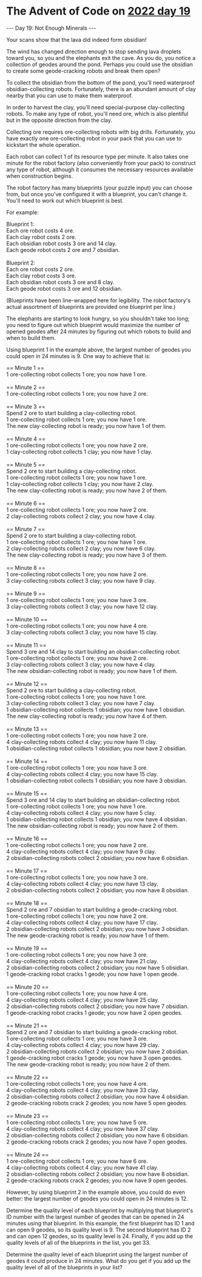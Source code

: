 # The Advent of Code on [2022 day 19](https://adventofcode.com/2022/day/19)

--- Day 19: Not Enough Minerals ---

Your scans show that the lava did indeed form obsidian!

The wind has changed direction enough to stop sending lava droplets toward you, so you and the elephants exit the cave. As you do, you notice a collection of geodes around the pond. Perhaps you could use the obsidian to create some geode-cracking robots and break them open?

To collect the obsidian from the bottom of the pond, you'll need waterproof obsidian-collecting robots. Fortunately, there is an abundant amount of clay nearby that you can use to make them waterproof.

In order to harvest the clay, you'll need special-purpose clay-collecting robots. To make any type of robot, you'll need ore, which is also plentiful but in the opposite direction from the clay.

Collecting ore requires ore-collecting robots with big drills. Fortunately, you have exactly one ore-collecting robot in your pack that you can use to kickstart the whole operation.

Each robot can collect 1 of its resource type per minute. It also takes one minute for the robot factory (also conveniently from your pack) to construct any type of robot, although it consumes the necessary resources available when construction begins.

The robot factory has many blueprints (your puzzle input) you can choose from, but once you've configured it with a blueprint, you can't change it. You'll need to work out which blueprint is best.

For example:

Blueprint 1:\
  Each ore robot costs 4 ore.\
  Each clay robot costs 2 ore.\
  Each obsidian robot costs 3 ore and 14 clay.\
  Each geode robot costs 2 ore and 7 obsidian.\
\
Blueprint 2:\
  Each ore robot costs 2 ore.\
  Each clay robot costs 3 ore.\
  Each obsidian robot costs 3 ore and 8 clay.\
  Each geode robot costs 3 ore and 12 obsidian.

(Blueprints have been line-wrapped here for legibility. The robot factory's actual assortment of blueprints are provided one blueprint per line.)

The elephants are starting to look hungry, so you shouldn't take too long; you need to figure out which blueprint would maximize the number of opened geodes after 24 minutes by figuring out which robots to build and when to build them.

Using blueprint 1 in the example above, the largest number of geodes you could open in 24 minutes is 9. One way to achieve that is:

== Minute 1 ==\
1 ore-collecting robot collects 1 ore; you now have 1 ore.\
\
== Minute 2 ==\
1 ore-collecting robot collects 1 ore; you now have 2 ore.\
\
== Minute 3 ==\
Spend 2 ore to start building a clay-collecting robot.\
1 ore-collecting robot collects 1 ore; you now have 1 ore.\
The new clay-collecting robot is ready; you now have 1 of them.\
\
== Minute 4 ==\
1 ore-collecting robot collects 1 ore; you now have 2 ore.\
1 clay-collecting robot collects 1 clay; you now have 1 clay.\
\
== Minute 5 ==\
Spend 2 ore to start building a clay-collecting robot.\
1 ore-collecting robot collects 1 ore; you now have 1 ore.\
1 clay-collecting robot collects 1 clay; you now have 2 clay.\
The new clay-collecting robot is ready; you now have 2 of them.\
\
== Minute 6 ==\
1 ore-collecting robot collects 1 ore; you now have 2 ore.\
2 clay-collecting robots collect 2 clay; you now have 4 clay.\
\
== Minute 7 ==\
Spend 2 ore to start building a clay-collecting robot.\
1 ore-collecting robot collects 1 ore; you now have 1 ore.\
2 clay-collecting robots collect 2 clay; you now have 6 clay.\
The new clay-collecting robot is ready; you now have 3 of them.\
\
== Minute 8 ==\
1 ore-collecting robot collects 1 ore; you now have 2 ore.\
3 clay-collecting robots collect 3 clay; you now have 9 clay.\
\
== Minute 9 ==\
1 ore-collecting robot collects 1 ore; you now have 3 ore.\
3 clay-collecting robots collect 3 clay; you now have 12 clay.\
\
== Minute 10 ==\
1 ore-collecting robot collects 1 ore; you now have 4 ore.\
3 clay-collecting robots collect 3 clay; you now have 15 clay.\
\
== Minute 11 ==\
Spend 3 ore and 14 clay to start building an obsidian-collecting robot.\
1 ore-collecting robot collects 1 ore; you now have 2 ore.\
3 clay-collecting robots collect 3 clay; you now have 4 clay.\
The new obsidian-collecting robot is ready; you now have 1 of them.\
\
== Minute 12 ==\
Spend 2 ore to start building a clay-collecting robot.\
1 ore-collecting robot collects 1 ore; you now have 1 ore.\
3 clay-collecting robots collect 3 clay; you now have 7 clay.\
1 obsidian-collecting robot collects 1 obsidian; you now have 1 obsidian.\
The new clay-collecting robot is ready; you now have 4 of them.\
\
== Minute 13 ==\
1 ore-collecting robot collects 1 ore; you now have 2 ore.\
4 clay-collecting robots collect 4 clay; you now have 11 clay.\
1 obsidian-collecting robot collects 1 obsidian; you now have 2 obsidian.\
\
== Minute 14 ==\
1 ore-collecting robot collects 1 ore; you now have 3 ore.\
4 clay-collecting robots collect 4 clay; you now have 15 clay.\
1 obsidian-collecting robot collects 1 obsidian; you now have 3 obsidian.\
\
== Minute 15 ==\
Spend 3 ore and 14 clay to start building an obsidian-collecting robot.\
1 ore-collecting robot collects 1 ore; you now have 1 ore.\
4 clay-collecting robots collect 4 clay; you now have 5 clay.\
1 obsidian-collecting robot collects 1 obsidian; you now have 4 obsidian.\
The new obsidian-collecting robot is ready; you now have 2 of them.\
\
== Minute 16 ==\
1 ore-collecting robot collects 1 ore; you now have 2 ore.\
4 clay-collecting robots collect 4 clay; you now have 9 clay.\
2 obsidian-collecting robots collect 2 obsidian; you now have 6 obsidian.\
\
== Minute 17 ==\
1 ore-collecting robot collects 1 ore; you now have 3 ore.\
4 clay-collecting robots collect 4 clay; you now have 13 clay.\
2 obsidian-collecting robots collect 2 obsidian; you now have 8 obsidian.\
\
== Minute 18 ==\
Spend 2 ore and 7 obsidian to start building a geode-cracking robot.\
1 ore-collecting robot collects 1 ore; you now have 2 ore.\
4 clay-collecting robots collect 4 clay; you now have 17 clay.\
2 obsidian-collecting robots collect 2 obsidian; you now have 3 obsidian.\
The new geode-cracking robot is ready; you now have 1 of them.\
\
== Minute 19 ==\
1 ore-collecting robot collects 1 ore; you now have 3 ore.\
4 clay-collecting robots collect 4 clay; you now have 21 clay.\
2 obsidian-collecting robots collect 2 obsidian; you now have 5 obsidian.\
1 geode-cracking robot cracks 1 geode; you now have 1 open geode.\
\
== Minute 20 ==\
1 ore-collecting robot collects 1 ore; you now have 4 ore.\
4 clay-collecting robots collect 4 clay; you now have 25 clay.\
2 obsidian-collecting robots collect 2 obsidian; you now have 7 obsidian.\
1 geode-cracking robot cracks 1 geode; you now have 2 open geodes.\
\
== Minute 21 ==\
Spend 2 ore and 7 obsidian to start building a geode-cracking robot.\
1 ore-collecting robot collects 1 ore; you now have 3 ore.\
4 clay-collecting robots collect 4 clay; you now have 29 clay.\
2 obsidian-collecting robots collect 2 obsidian; you now have 2 obsidian.\
1 geode-cracking robot cracks 1 geode; you now have 3 open geodes.\
The new geode-cracking robot is ready; you now have 2 of them.\
\
== Minute 22 ==\
1 ore-collecting robot collects 1 ore; you now have 4 ore.\
4 clay-collecting robots collect 4 clay; you now have 33 clay.\
2 obsidian-collecting robots collect 2 obsidian; you now have 4 obsidian.\
2 geode-cracking robots crack 2 geodes; you now have 5 open geodes.\
\
== Minute 23 ==\
1 ore-collecting robot collects 1 ore; you now have 5 ore.\
4 clay-collecting robots collect 4 clay; you now have 37 clay.\
2 obsidian-collecting robots collect 2 obsidian; you now have 6 obsidian.\
2 geode-cracking robots crack 2 geodes; you now have 7 open geodes.\
\
== Minute 24 ==\
1 ore-collecting robot collects 1 ore; you now have 6 ore.\
4 clay-collecting robots collect 4 clay; you now have 41 clay.\
2 obsidian-collecting robots collect 2 obsidian; you now have 8 obsidian.\
2 geode-cracking robots crack 2 geodes; you now have 9 open geodes.

However, by using blueprint 2 in the example above, you could do even better: the largest number of geodes you could open in 24 minutes is 12.

Determine the quality level of each blueprint by multiplying that blueprint's ID number with the largest number of geodes that can be opened in 24 minutes using that blueprint. In this example, the first blueprint has ID 1 and can open 9 geodes, so its quality level is 9. The second blueprint has ID 2 and can open 12 geodes, so its quality level is 24. Finally, if you add up the quality levels of all of the blueprints in the list, you get 33.

Determine the quality level of each blueprint using the largest number of geodes it could produce in 24 minutes. What do you get if you add up the quality level of all of the blueprints in your list?
